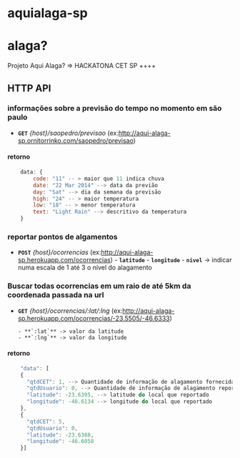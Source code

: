 # aquialaga-sp
alaga?
============

Projeto Aqui Alaga? => HACKATONA CET SP
++++

## HTTP API 

### informações sobre a previsão do tempo no momento em são paulo
- **`GET`** *{host}/saopedro/previsao* (ex:http://aqui-alaga-sp.ornitorrinko.com/saopedro/previsao)
	
#### retorno
```javascript
	data: {
		code: "11" -- > maior que 11 indica chuva
		date: "22 Mar 2014" --> data da previão
		day: "Sat" --> dia da semana da previsão
		high: "24" -- > maior temperatura
		low: "18" -- > menor temperatura
		text: "Light Rain" --> descritivo da temperatura
	}
```
### reportar pontos de algamentos
- **`POST`** *{host}/ocorrencias* (ex:http://aqui-alaga-sp.herokuapp.com/ocorrencias)
      - **`latitude`**
      - **`longitude`**
      - **`nivel`** -> indicar numa escala de 1 até 3 o nível do alagamento



### Buscar todas ocorrencias em um raio de até 5km da coordenada passada na url
- **`GET`** *{host}/ocorrencias/:lat/:lng* (ex:http://aqui-alaga-sp.herokuapp.com/ocorrencias/-23.5505/-46.6333)

      - **`:lat`** -> valor da latitude
      - **`:lng`** -> valor da longitude

#### retorno
```javascript
	"data": [
    {
      "qtdCET": 1, --> Quantidade de informação de alagamento fornecida pela CET
      "qtdUsuario": 0, --> Quantidade de informação de alagamento reporta pelos usuários da APP
      "latitude": -23.6395, --> latitude do local que reportado
      "longitude": -46.6134 --> longitude do local que reportado
    },
    {
      "qtdCET": 5,
      "qtdUsuario": 0,
      "latitude": -23.6388,
      "longitude": -46.6058
    }]
```
